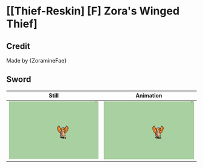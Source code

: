 # [\[Thief-Reskin\] \[F\] Zora's Winged Thief]

## Credit

Made by {ZoramineFae}
	
## Sword

| Still | Animation |
| :---: | :-------: |
| ![Sword still](./Sword_000.png) | ![Sword animation](./Sword.gif) |
